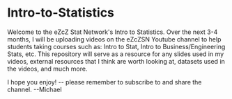 # Intro-to-Statistics

Welcome to the eZcZ Stat Network's Intro to Statistics. Over the next 3-4 months, I will be uploading videos on the eZcZSN 
Youtube channel to help students taking courses such as: Intro to Stat, Intro to Business/Engineering Stats, etc.
This repository will serve as a resource for any slides used in my videos, external resources that I think are worth looking at,
datasets used in the videos, and much more.

I hope you enjoy! -- please remember to subscribe to and share the channel. --Michael
